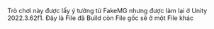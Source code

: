 Trò chơi này được lấy ý tưởng từ FakeMG nhưng được làm lại ở Unity 2022.3.62f1. Đây là File đã Build còn File gốc sẽ ở một File khác
